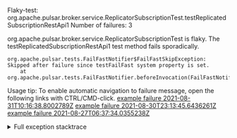         
Flaky-test: org.apache.pulsar.broker.service.ReplicatorSubscriptionTest.testReplicatedSubscriptionRestApi1
Number of failures: 3

org.apache.pulsar.broker.service.ReplicatorSubscriptionTest is flaky. The testReplicatedSubscriptionRestApi1 test method fails sporadically.

```
org.apache.pulsar.tests.FailFastNotifier$FailFastSkipException: Skipped after failure since testFailFast system property is set.
	at org.apache.pulsar.tests.FailFastNotifier.beforeInvocation(FailFastNotifier.java:88)

```

Usage tip: To enable automatic navigation to failure message, open the following links with CTRL/CMD-click.
[example failure 2021-08-31T10:16:38.8002789Z](https://github.com/apache/pulsar/runs/3471501156?check_suite_focus=true#step:10:1337)
[example failure 2021-08-30T23:13:45.6436261Z](https://github.com/apache/pulsar/runs/3467152431?check_suite_focus=true#step:9:593)
[example failure 2021-08-27T06:37:34.0355238Z](https://github.com/apache/pulsar/runs/3440411059?check_suite_focus=true#step:9:2515)


<details>
<summary>Full exception stacktrace</summary>
<code><pre>
org.apache.pulsar.tests.FailFastNotifier$FailFastSkipException: Skipped after failure since testFailFast system property is set.
	at org.apache.pulsar.tests.FailFastNotifier.beforeInvocation(FailFastNotifier.java:88)

</pre></code>
</details>

